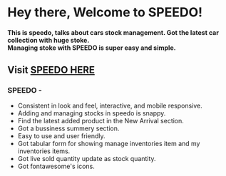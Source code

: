 # Hey there, Welcome to SPEEDO!

#### This is speedo, talks about cars stock management. Got the latest car collection with huge stoke. <br> Managing stoke with SPEEDO is super easy and simple.

## Visit [SPEEDO HERE](https://speedo-eb970.web.app)

### SPEEDO -

- Consistent in look and feel, interactive, and mobile responsive.
- Adding and managing stocks in speedo is snappy.
- Find the latest added product in the New Arrival section.
- Got a bussiness summery section.
- Easy to use and user friendly.
- Got tabular form for showing manage inventories item and my inventories items.
- Got live sold quantity update as stock quantity.
- Got fontawesome's icons.


